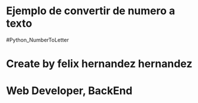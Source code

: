 # Ejemplo de convertir de numero a texto
#Python_NumberToLetter
# Create by felix hernandez hernandez
# Web Developer, BackEnd
